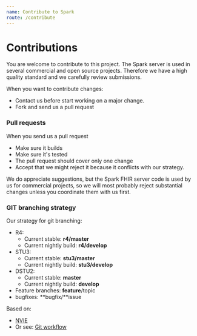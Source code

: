 ```yaml
---
name: Contribute to Spark 
route: /contribute
---
```


# Contributions
You are welcome to contribute to this project. The Spark server is used in several commercial and open source projects. Therefore we have a high quality standard and we carefully review submissions. 

When you want to contribute changes:
- Contact us before start working on a major change.
- Fork and send us a pull request

### Pull requests
When you send us a pull request
- Make sure it builds
- Make sure it's tested 
- The pull request should cover only one change
- Accept that we might reject it because it conflicts with our strategy.

We do appreciate suggestions, but the Spark FHIR server code is used by us for commercial projects, so we will most probably reject substantial changes unless you coordinate them with us first. 

### GIT branching strategy 
Our strategy for git branching:
- R4:
    - Current stable: **r4/master**
    - Current nightly build: **r4/develop**
- STU3:
    - Current stable: **stu3/master**
    - Current nightly build: **stu3/develop**
- DSTU2:
    - Current stable: **master**
    - Current nightly build: **develop**
- Feature branches: **feature**/topic
- bugfixes: **bugfix/**issue

Based on:
- [NVIE](http://nvie.com/posts/a-successful-git-branching-model/)
- Or see: [Git workflow](https://www.atlassian.com/git/workflows#!workflow-gitflow)